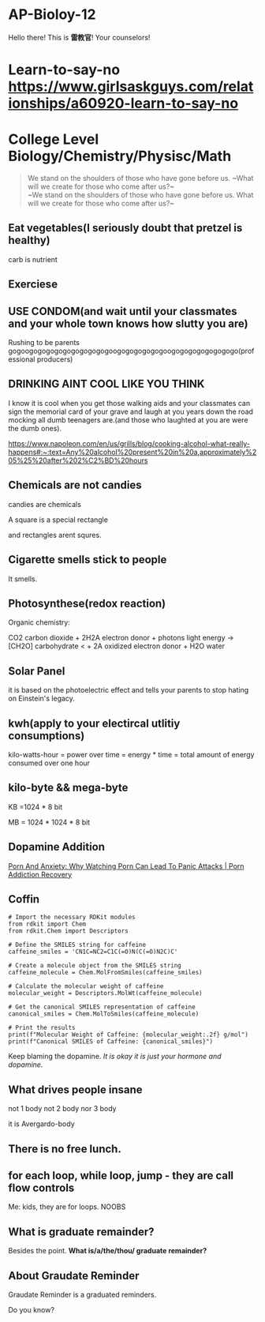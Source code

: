 # AP-Bioloy-12

Hello there! This is **雷教官**! Your counselors!

#

# Learn-to-say-no https://www.girlsaskguys.com/relationships/a60920-learn-to-say-no

# College Level Biology/Chemistry/Physisc/Math

> We stand on the shoulders of those who have gone before us. ~What will we create for those who come after us?~ <br> ~We stand on the shoulders of those who have gone before us. What will we create for those who come after us?~

## Eat vegetables(I seriously doubt that pretzel is healthy)

carb is nutrient

## Exerciese

## USE CONDOM(and wait until your classmates and your whole town knows how slutty you are)

Rushing to be parents gogoogogogogogogogogogogoogogogogogogoogogogogogogogogo(professional producers)

## DRINKING AINT COOL LIKE YOU THINK 

I know it is cool when you get those walking aids and your classmates can sign the memorial card of your grave and laugh at you years down the road mocking all dumb teenagers are.(and those who laughted at you are were the dumb ones).

<https://www.napoleon.com/en/us/grills/blog/cooking-alcohol-what-really-happens#:~:text=Any%20alcohol%20present%20in%20a,approximately%205%25%20after%202%C2%BD%20hours>

## Chemicals are not candies

candies are chemicals

A square is a special rectangle

and rectangles arent squres.

## Cigarette smells stick to people

It smells.

## Photosynthese(redox reaction)

Organic chemistry: 

CO2
carbon
dioxide
 + 
2H2A
electron donor
 + 
photons
light energy
 → 
[CH2O]
carbohydrate <
 + 
2A
oxidized
electron
donor
 + 
H2O
water

## Solar Panel

it is based on the photoelectric effect and tells your parents to  stop hating on Einstein's legacy.

## kwh(apply to your electircal utlitiy consumptions)

kilo-watts-hour = power over time = energy * time = total amount of energy consumed over one hour

## kilo-byte && mega-byte

KB =1024 * 8 bit

MB = 1024 * 1024 * 8 bit

## Dopamine Addition 

[Porn And Anxiety: Why Watching Porn Can Lead To Panic Attacks | Porn Addiction Recovery](https://www.youtube.com/watch?v=jhbUgs40wyo)

## Coffin

```
# Import the necessary RDKit modules
from rdkit import Chem
from rdkit.Chem import Descriptors

# Define the SMILES string for caffeine
caffeine_smiles = 'CN1C=NC2=C1C(=O)N(C(=O)N2C)C'

# Create a molecule object from the SMILES string
caffeine_molecule = Chem.MolFromSmiles(caffeine_smiles)

# Calculate the molecular weight of caffeine
molecular_weight = Descriptors.MolWt(caffeine_molecule)

# Get the canonical SMILES representation of caffeine
canonical_smiles = Chem.MolToSmiles(caffeine_molecule)

# Print the results
print(f"Molecular Weight of Caffeine: {molecular_weight:.2f} g/mol")
print(f"Canonical SMILES of Caffeine: {canonical_smiles}")
```

Keep blaming the dopamine. <em>It is okay it is just your hormone and dopamine.</em>

## What drives people insane

not 1 body
not 2 body
nor 3 body

it is Avergardo-body

## There is no free lunch.

## for each loop, while loop, jump - they are call flow controls

Me: kids, they are for loops. NOOBS

## What is graduate remainder?

Besides the point. **What is/a/the/thou/ graduate remainder?**

## About Graudate Reminder
Graudate Reminder is a graduated reminders.

Do you know?

#
